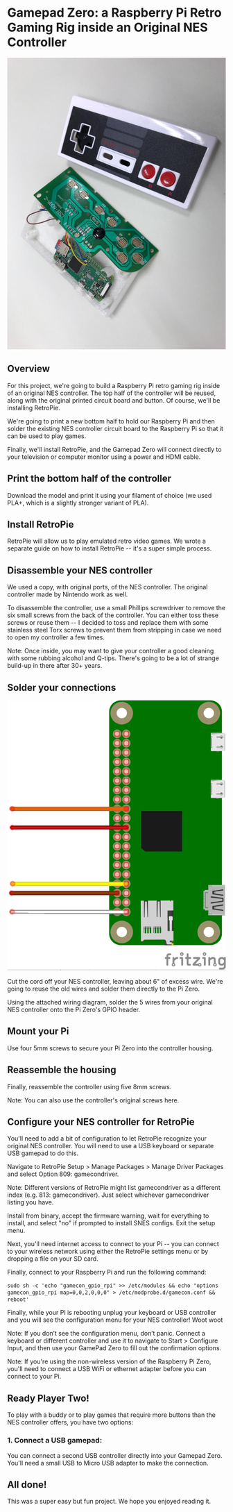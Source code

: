 # Gamepad Zero: a Raspberry Pi Retro Gaming Rig inside an Original NES Controller

![Controller](/images/internal-controller-2.jpeg)

## Overview

For this project, we're going to build a Raspberry Pi retro gaming rig inside of an original NES controller. The top half of the controller will be reused, along with the original printed circuit board and button. Of course, we'll be installing RetroPie.

We're going to print a new bottom half to hold our Raspberry Pi and then solder the existing NES controller circuit board to the Raspberry Pi so that it can be used to play games.

Finally, we'll install RetroPie, and the Gamepad Zero will connect directly to your television or computer monitor using a power and HDMI cable.

## Print the bottom half of the controller

Download the model and print it using your filament of choice (we used PLA+, which is a slightly stronger variant of PLA).

## Install RetroPie

RetroPie will allow us to play emulated retro video games. We wrote a separate guide on how to install RetroPie -- it's a super simple process.

## Disassemble your NES controller

We used a copy, with original ports, of the NES controller. The original controller made by Nintendo work as well.

To disassemble the controller, use a small Phillips screwdriver to remove the six small screws from the back of the controller. You can either toss these screws or reuse them -- I decided to toss and replace them with some stainless steel Torx screws to prevent them from stripping in case we need to open my controller a few times.

Note:
Once inside, you may want to give your controller a good cleaning with some rubbing alcohol and Q-tips. There's going to be a lot of strange build-up in there after 30+ years.

## Solder your connections

![Connections](/images/gpio-connections.png)

Cut the cord off your NES controller, leaving about 6" of excess wire. We're going to reuse the old wires and solder them directly to the Pi Zero.

Using the attached wiring diagram, solder the 5 wires from your original NES controller onto the Pi Zero's GPIO header.

## Mount your Pi

Use four 5mm screws to secure your Pi Zero into the controller housing.

## Reassemble the housing

Finally, reassemble the controller using five 8mm screws.

Note:
You can also use the controller's original screws here.

## Configure your NES controller for RetroPie

You'll need to add a bit of configuration to let RetroPie recognize your original NES controller. You will need to use a USB keyboard or separate USB gamepad to do this.

Navigate to RetroPie Setup > Manage Packages > Manage Driver Packages and select Option 809: gamecondriver.

Note: Different versions of RetroPie might list gamecondriver as a different index (e.g. 813: gamecondriver). Just select whichever gamecondriver listing you have.

Install from binary, accept the firmware warning, wait for everything to install, and select "no" if prompted to install SNES configs. Exit the setup menu.

Next, you'll need internet access to connect to your Pi -- you can connect to your wireless network using either the RetroPie settings menu or by dropping a file on your SD card.

Finally, connect to your Raspberry Pi and run the following command:
```
sudo sh -c 'echo "gamecon_gpio_rpi" >> /etc/modules && echo "options gamecon_gpio_rpi map=0,0,2,0,0,0" > /etc/modprobe.d/gamecon.conf && reboot'
```
Finally, while your PI is rebooting unplug your keyboard or USB controller and you will see the configuration menu for your NES controller! Woot woot

Note: If you don’t see the configuration menu, don’t panic. Connect a keyboard or different controller and use it to navigate to Start > Configure Input, and then use your GamePad Zero to fill out the confirmation options.

Note:
If you're using the non-wireless version of the Raspberry Pi Zero, you'll need to connect a USB WiFi or ethernet adapter before you can connect to your Pi.

## Ready Player Two!

To play with a buddy or to play games that require more buttons than the NES controller offers, you have two options:

### 1. Connect a USB gamepad:
You can connect a second USB controller directly into your Gamepad Zero. You'll need a small USB to Micro USB adapter to make the connection.

## All done!

This was a super easy but fun project. We hope you enjoyed reading it.
